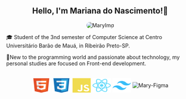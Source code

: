 <div align="center">
 <h2>Hello, I'm Mariana do Nascimento!💬</h2>
 <img alt="MaryImg" height="250px" style="border-radius:300px" src="https://i.ibb.co/MZDXJFq/download20220902131354-removebg.png">
</div>

<p>🎓 Student of the 3nd semester of Computer Science at Centro Universitário Barão de Mauá, in Ribeirão Preto-SP.</p>

<p>🤎New to the programming world and passionate about technology,  my personal studies are focused on Front-end development.</p>



<br>

<div display="inline-block" align="center">
 <img align="center" alt="Mary-HTML" height="40" width="50" src="https://raw.githubusercontent.com/devicons/devicon/master/icons/html5/html5-original.svg">
 <img align="center" alt="Mary-CSS" height="40" width="50" src="https://raw.githubusercontent.com/devicons/devicon/master/icons/css3/css3-original.svg">
 <img align="center" alt="Mary-Js" height="40" width="50" src="https://raw.githubusercontent.com/devicons/devicon/master/icons/javascript/javascript-plain.svg">
 <img align="center" alt="Mary-React" height="40" width="50"  src="https://raw.githubusercontent.com/devicons/devicon/1119b9f84c0290e0f0b38982099a2bd027a48bf1/icons/react/react-original.svg">
 <img align="center" alt="Mary-Tailwind" height="40" width="50"  src="https://raw.githubusercontent.com/devicons/devicon/1119b9f84c0290e0f0b38982099a2bd027a48bf1/icons/tailwindcss/tailwindcss-plain.svg">
 <img align="center" alt="Mary-Figma" height="50" width="50" src="https://img.icons8.com/color/240/000000/figma--v1.png">
</div>



